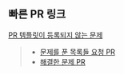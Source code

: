 ## 빠른 PR 링크

[PR 템플릿이 등록되지 않는 문제](https://stackoverflow.com/questions/52139192/github-pull-requests-template-not-showing)

> - [문제를 푼 목록들 요청 PR](https://github.com/JengYoung/Algorithm/compare/main...develop?template=solved-problems.md)
> - [해결한 문제 PR](https://github.com/JengYoung/Algorithm/compare/develop...[[problem-]]?template=solve.md)